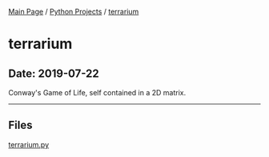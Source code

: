[Main Page](/) / [Python Projects](/python) / [terrarium](/python/2019-07-22_terrarium)

# terrarium

## Date: 2019-07-22

Conway's Game of Life, self contained in a 2D matrix.

-----

## Files

[terrarium.py](terrarium.py)